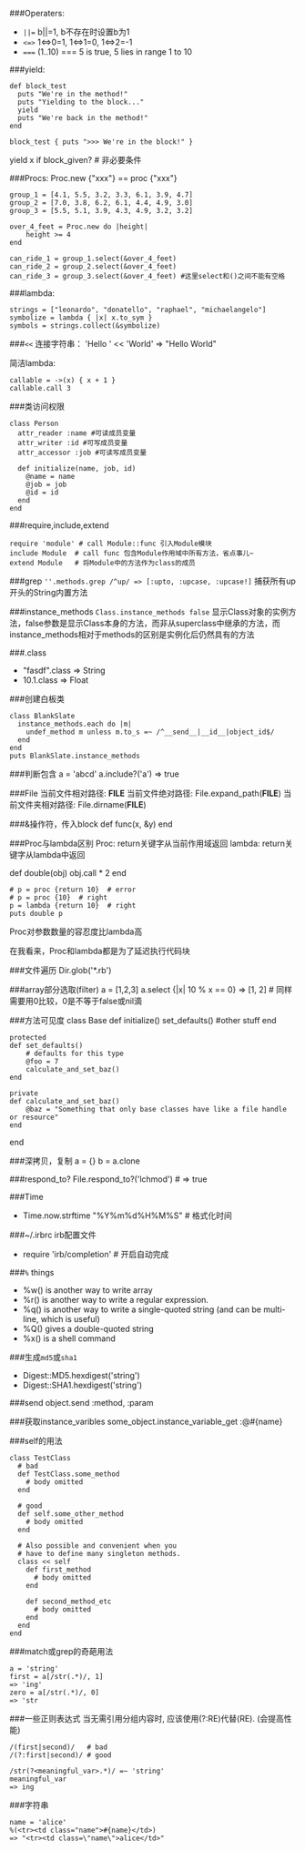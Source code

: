 ###Operaters:
* `||=` b||=1, b不存在时设置b为1
* `<=>` 1<=>0=1, 1<=>1=0, 1<=>2=-1
* `===` (1..10) === 5 is true, 5 lies in range 1 to 10

###yield:
```
def block_test
  puts "We're in the method!"
  puts "Yielding to the block..."
  yield
  puts "We're back in the method!"
end

block_test { puts ">>> We're in the block!" }
```

yield x if block_given?  # 非必要条件

###Procs: 
Proc.new {"xxx"} == proc {"xxx"}

```
group_1 = [4.1, 5.5, 3.2, 3.3, 6.1, 3.9, 4.7]
group_2 = [7.0, 3.8, 6.2, 6.1, 4.4, 4.9, 3.0]
group_3 = [5.5, 5.1, 3.9, 4.3, 4.9, 3.2, 3.2]

over_4_feet = Proc.new do |height|
    height >= 4
end 

can_ride_1 = group_1.select(&over_4_feet)
can_ride_2 = group_2.select(&over_4_feet)
can_ride_3 = group_3.select(&over_4_feet) #这里select和()之间不能有空格
```

###lambda:
```
strings = ["leonardo", "donatello", "raphael", "michaelangelo"]
symbolize = lambda { |x| x.to_sym }
symbols = strings.collect(&symbolize)
```

###`<<`
连接字符串：
'Hello ' << 'World'
=> "Hello World"

简洁lambda:
```
callable = ->(x) { x + 1 }
callable.call 3
```

###类访问权限
```
class Person
  attr_reader :name #可读成员变量
  attr_writer :id #可写成员变量
  attr_accessor :job #可读写成员变量
  
  def initialize(name, job, id)
    @name = name
    @job = job
    @id = id
  end
end
```

###require,include,extend
```
require 'module' # call Module::func 引入Module模块
include Module  # call func 包含Module作用域中所有方法，省点事儿~
extend Module   # 将Module中的方法作为class的成员
```

###grep
`''.methods.grep /^up/ => [:upto, :upcase, :upcase!]` 捕获所有up开头的String内置方法

###instance_methods
`Class.instance_methods false` 显示Class对象的实例方法，false参数是显示Class本身的方法，而非从superclass中继承的方法，而instance_methods相对于methods的区别是实例化后仍然具有的方法

###.class
* "fasdf".class  => String
* 10.1.class => Float

###创建白板类
```
class BlankSlate
  instance_methods.each do |m|
    undef_method m unless m.to_s =~ /^__send__|__id__|object_id$/
  end
end
puts BlankSlate.instance_methods
```

###判断包含
a = 'abcd'
a.include?('a')
=> true

###File
当前文件相对路径: __FILE__
当前文件绝对路径: File.expand_path(__FILE__)
当前文件夹相对路径: File.dirname(__FILE__)

###&操作符，传入block
def func(x, &y)
end

###Proc与lambda区别
Proc: return关键字从当前作用域返回
lambda: return关键字从lambda中返回

def double(obj)
  obj.call * 2
end
```
# p = proc {return 10}  # error
# p = proc {10}  # right
p = lambda {return 10}  # right
puts double p
```

Proc对参数数量的容忍度比lambda高

在我看来，Proc和lambda都是为了延迟执行代码块

###文件遍历
Dir.glob('*.rb')

###array部分选取(filter)
a = [1,2,3]
a.select {|x| 10 % x == 0}  => [1, 2]  # 同样需要用0比较，0是不等于false或nil滴

###方法可见度
class Base
    def initialize()
        set_defaults()
        #other stuff
    end

    protected
    def set_defaults()
        # defaults for this type
        @foo = 7
        calculate_and_set_baz()
    end

    private
    def calculate_and_set_baz()
        @baz = "Something that only base classes have like a file handle or resource"
    end
end

###深拷贝，复制
a = {}
b = a.clone

###respond_to?
File.respond_to?('lchmod')  # => true

###Time
* Time.now.strftime "%Y%m%d%H%M%S"  # 格式化时间

###~/.irbrc
irb配置文件
* require 'irb/completion'  # 开启自动完成

###`%` things
* %w() is another way to write array
* %r() is another way to write a regular expression.
* %q() is another way to write a single-quoted string (and can be multi-line, which is useful)
* %Q() gives a double-quoted string
* %x() is a shell command

###生成`md5`或`sha1`
* Digest::MD5.hexdigest('string')
* Digest::SHA1.hexdigest('string')

###send
object.send :method, :param

###获取instance_varibles
some_object.instance_variable_get :@#{name}

###self的用法
```
class TestClass
  # bad
  def TestClass.some_method
    # body omitted
  end

  # good
  def self.some_other_method
    # body omitted
  end

  # Also possible and convenient when you
  # have to define many singleton methods.
  class << self
    def first_method
      # body omitted
    end

    def second_method_etc
      # body omitted
    end
  end
end
```

###match或grep的奇葩用法
```
a = 'string'
first = a[/str(.*)/, 1]
=> 'ing'
zero = a[/str(.*)/, 0]
=> 'str
```
###一些正则表达式
当无需引用分组内容时, 应该使用(?:RE)代替(RE). (会提高性能)
```
/(first|second)/   # bad
/(?:first|second)/ # good

/str(?<meaningful_var>.*)/ =~ 'string'
meaningful_var
=> ing
```

###字符串
```
name = 'alice'
%(<tr><td class="name">#{name}</td>)
=> "<tr><td class=\"name\">alice</td>"
```
